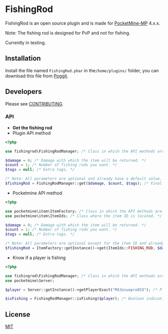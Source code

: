 # FishingRod

FishingRod is an open source plugin and is made for [PocketMine-MP](https://github.com/pmmp/PocketMine-MP) 4.x.x.

Note: The fishing rod is designed for PvP and not for fishing.

Currently in testing.

## Installation

Install the file named `FishingRod.phar` in the`/home/plugins/` folder, you can download this file from [Poggit](https://poggit.pmmp.io/FishingRod).

## Developers

Please see [CONTRIBUTING](https://github.com/MXJosueDev/FishingRod/blob/main/CONTRIBUTING.md).

### API

- **Get the fishing rod**
- Plugin API method
```php 
<?php

use fishingrod\FishingRodManager; /* Class in which the API methods are. */

$damage = 0; /* Damage with which the item will be returned. */
$count = 1; /* Number of fishing rods you want. */
$tags = null; /* Extra tags. */

/* Note: All parameters are optional and already have a default value. */
$fishingRod = FishingRodManager::get($damage, $count, $tags); /* Final item that you can add to any inventory. */
```
- Pocketmine API method
```php 
<?php

use pocketmine\item\ItemFactory; /* Class in which the API methods are.*/
use pocketmine\item\ItemIds; /* Class where the item ID is located. */

$damage = 0; /* Damage with which the item will be returned. */
$count = 1; /* Number of fishing rods you want. */
$tags = null; /* Extra tags. */

/* Note: All parameters are optional except for the item ID and already have a default value. */
$fishingRod = ItemFactory::getInstance()->get(ItemIds::FISHING_ROD, $damage, $count, $tags); /* Final item that you can add to any inventory. */
```

- Know if a player is fishing
```php
<?php

use fishingrod\FishingRodManager; /* Class in which the API methods are. */
use pocketmine\Server;

$player = Server::getInstance()->getPlayerExact("MXJosuepro033"); /* Player. */

$isFishing = FishingRodManager::isFishing($player); /* Boolean indicating whether or not it is fishing. */
```

## License

[MIT](https://choosealicense.com/licenses/mit/)

